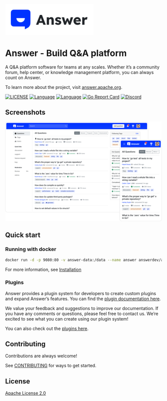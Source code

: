 <a href="https://answer.apache.org">
    <img alt="logo" src="docs/img/logo.svg" height="99px">
</a>

# Answer - Build Q&A platform

A Q&A platform software for teams at any scales. Whether it’s a community forum, help center, or knowledge management platform, you can always count on Answer.

To learn more about the project, visit [answer.apache.org](https://answer.apache.org).

[![LICENSE](https://img.shields.io/github/license/apache/incubator-answer)](https://github.com/apache/incubator-answer/blob/main/LICENSE)
[![Language](https://img.shields.io/badge/language-go-blue.svg)](https://golang.org/)
[![Language](https://img.shields.io/badge/language-react-blue.svg)](https://reactjs.org/)
[![Go Report Card](https://goreportcard.com/badge/github.com/apache/incubator-answer)](https://goreportcard.com/report/github.com/apache/incubator-answer)
[![Discord](https://img.shields.io/badge/discord-chat-5865f2?logo=discord&logoColor=f5f5f5)](https://discord.gg/Jm7Y4cbUej)

## Screenshots

![screenshot](docs/img/screenshot.png)

## Quick start

### Running with docker

```bash
docker run -d -p 9080:80 -v answer-data:/data --name answer answerdev/answer:latest
```

For more information, see [Installation](https://answer.apache.org/docs/installation)

### Plugins

Answer provides a plugin system for developers to create custom plugins and expand Answer’s features. You can find the [plugin documentation here](https://answer.apache.org/docs/development/extending/).

We value your feedback and suggestions to improve our documentation. If you have any comments or questions, please feel free to contact us. We’re excited to see what you can create using our plugin system!

You can also check out the [plugins here](https://github.com/apache/incubator-answer-plugins).

## Contributing

Contributions are always welcome!

See [CONTRIBUTING](https://answer.apache.org/docs/development/contributing/) for ways to get started.

## License

[Apache License 2.0](https://github.com/apache/incubator-answer/blob/main/LICENSE)
